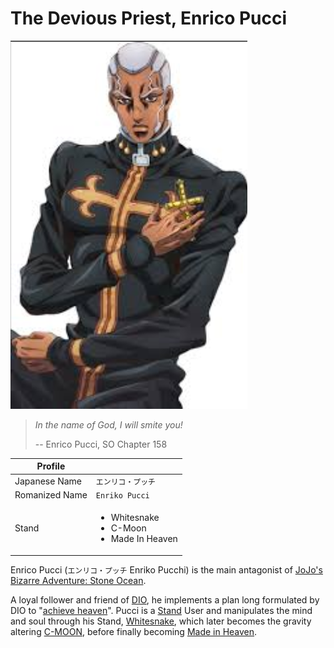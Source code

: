 # The Devious Priest, Enrico Pucci

![title_image](https://raw.githubusercontent.com/Blankscreen-exe/host-a-blog-without-a-backend/refs/heads/main/react-sample-project/src/blogs/the_devious_priest_enrico_pucci/title_image.png)

> *In the name of God, I will smite you!*
>
> -- Enrico Pucci, SO Chapter 158

| Profile ||
|---|---|
| Japanese Name | `エンリコ・プッチ` |
| Romanized Name | `Enriko Pucci` |
| Stand | <ul><li>Whitesnake</li><li>C-Moon</li><li>Made In Heaven</li></ul> |


Enrico Pucci (`エンリコ・プッチ` Enriko Pucchi) is the main antagonist of [JoJo's Bizarre Adventure: Stone Ocean](https://jojo.fandom.com/wiki/Stone_Ocean).

A loyal follower and friend of [DIO](https://jojo.fandom.com/wiki/Dio_Brando), he implements a plan long formulated by DIO to "[achieve heaven](https://jojo.fandom.com/wiki/DIO%27s_Diary)". Pucci is a [Stand](https://jojo.fandom.com/wiki/Stand) User and manipulates the mind and soul through his Stand, [Whitesnake](https://jojo.fandom.com/wiki/Whitesnake), which later becomes the gravity altering [C-MOON](https://jojo.fandom.com/wiki/C-MOON), before finally becoming [Made in Heaven](https://jojo.fandom.com/wiki/Made_in_Heaven).